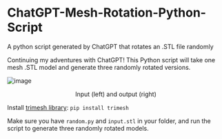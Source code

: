 # ChatGPT-Mesh-Rotation-Python-Script
A python script generated by ChatGPT that rotates an .STL file randomly


Continuing my adventures with ChatGPT! This Python script will take one mesh .STL model and generate three randomly rotated versions.

![image](https://user-images.githubusercontent.com/46334898/219973840-8c52842b-5577-411b-b834-aedfd525ec11.png)
<p align = "center"> Input (left) and output (right) </p>


Install [trimesh library](https://pypi.org/project/trimesh/): ```pip install trimesh```

Make sure you have ```random.py``` and ```input.stl``` in your folder, and run the script to generate three randomly rotated models. 
